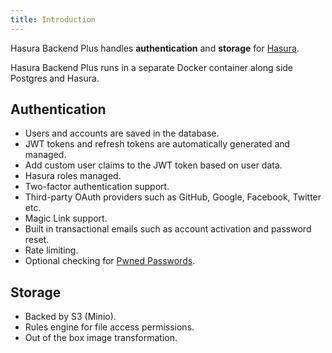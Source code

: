 ```yaml
---
title: Introduction
---
```


Hasura Backend Plus handles **authentication** and **storage** for [Hasura](https://github.com/hasura/graphql-engine).

Hasura Backend Plus runs in a separate Docker container along side Postgres and Hasura.

## Authentication

- Users and accounts are saved in the database.
- JWT tokens and refresh tokens are automatically generated and managed.
- Add custom user claims to the JWT token based on user data.
- Hasura roles managed.
- Two-factor authentication support.
- Third-party OAuth providers such as GitHub, Google, Facebook, Twitter etc.
- Magic Link support.
- Built in transactional emails such as account activation and password reset.
- Rate limiting.
- Optional checking for [Pwned Passwords](https://haveibeenpwned.com/Passwords).

## Storage

- Backed by S3 (Minio).
- Rules engine for file access permissions.
- Out of the box image transformation.
